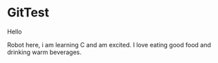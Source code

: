# GitTest

Hello 

Robot here, i am learning C and am excited.
I love eating good food and drinking warm beverages.
